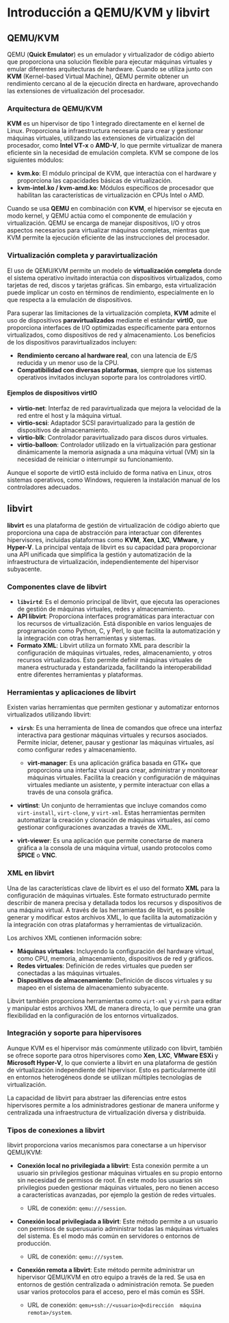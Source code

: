 # Introducción a QEMU/KVM y libvirt


## QEMU/KVM

QEMU (**Quick Emulator**) es un emulador y virtualizador de código abierto que proporciona una solución flexible para ejecutar máquinas virtuales y emular diferentes arquitecturas de hardware. Cuando se utiliza junto con **KVM** (Kernel-based Virtual Machine), QEMU permite obtener un rendimiento cercano al de la ejecución directa en hardware, aprovechando las extensiones de virtualización del procesador.

### Arquitectura de QEMU/KVM

**KVM** es un hipervisor de tipo 1 integrado directamente en el kernel de Linux. Proporciona la infraestructura necesaria para crear y gestionar máquinas virtuales, utilizando las extensiones de virtualización del procesador, como **Intel VT-x** o **AMD-V**, lo que permite virtualizar de manera eficiente sin la necesidad de emulación completa. KVM se compone de los siguientes módulos:

* **kvm.ko**: El módulo principal de KVM, que interactúa con el hardware y proporciona las capacidades básicas de virtualización.
* **kvm-intel.ko / kvm-amd.ko**: Módulos específicos de procesador que habilitan las características de virtualización en CPUs Intel o AMD.

Cuando se usa **QEMU** en combinación con **KVM**, el hipervisor se ejecuta en modo kernel, y QEMU actúa como el componente de emulación y virtualización. QEMU se encarga de manejar dispositivos, I/O y otros aspectos necesarios para virtualizar máquinas completas, mientras que KVM permite la ejecución eficiente de las instrucciones del procesador.

### Virtualización completa y paravirtualización

El uso de QEMU/KVM permite un modelo de **virtualización completa** donde el sistema operativo invitado interactúa con dispositivos virtualizados, como tarjetas de red, discos y tarjetas gráficas. Sin embargo, esta virtualización puede implicar un costo en términos de rendimiento, especialmente en lo que respecta a la emulación de dispositivos.

Para superar las limitaciones de la virtualización completa, **KVM** admite el uso de dispositivos **paravirtualizados** mediante el estándar **virtIO**, que proporciona interfaces de I/O optimizadas específicamente para entornos virtualizados, como dispositivos de red y almacenamiento. Los beneficios de los dispositivos paravirtualizados incluyen:

* **Rendimiento cercano al hardware real**, con una latencia de E/S reducida y un menor uso de la CPU.
* **Compatibilidad con diversas plataformas**, siempre que los sistemas operativos invitados incluyan soporte para los controladores virtIO.

#### Ejemplos de dispositivos virtIO

* **virtio-net**: Interfaz de red paravirtualizada que mejora la velocidad de la red entre el host y la máquina virtual.
* **virtio-scsi**: Adaptador SCSI paravirtualizado para la gestión de dispositivos de almacenamiento.
* **virtio-blk**: Controlador paravirtualizado para discos duros virtuales.
* **virtio-balloon**: Controlador utilizado en la virtualización para gestionar dinámicamente la memoria asignada a una máquina virtual (VM) sin la necesidad de reiniciar o interrumpir su funcionamiento.

Aunque el soporte de virtIO está incluido de forma nativa en Linux, otros sistemas operativos, como Windows, requieren la instalación manual de los controladores adecuados.

## libvirt

**libvirt** es una plataforma de gestión de virtualización de código abierto que proporciona una capa de abstracción para interactuar con diferentes hipervisores, incluidas plataformas como **KVM**, **Xen**, **LXC**, **VMware**, y **Hyper-V**. La principal ventaja de libvirt es su capacidad para proporcionar una API unificada que simplifica la gestión y automatización de la infraestructura de virtualización, independientemente del hipervisor subyacente.

### Componentes clave de libvirt

* **`libvirtd`**: Es el demonio principal de libvirt, que ejecuta las operaciones de gestión de máquinas virtuales, redes y almacenamiento.
* **API libvirt**: Proporciona interfaces programáticas para interactuar con los recursos de virtualización. Está disponible en varios lenguajes de programación como Python, C, y Perl, lo que facilita la automatización y la integración con otras herramientas y sistemas.
* **Formato XML**: Libvirt utiliza un formato XML para describir la configuración de máquinas virtuales, redes, almacenamiento, y otros recursos virtualizados. Esto permite definir máquinas virtuales de manera estructurada y estandarizada, facilitando la interoperabilidad entre diferentes herramientas y plataformas.

### Herramientas y aplicaciones de libvirt

Existen varias herramientas que permiten gestionar y automatizar entornos virtualizados utilizando libvirt:

* **`virsh`**: Es una herramienta de línea de comandos que ofrece una interfaz interactiva para gestionar máquinas virtuales y recursos asociados. Permite iniciar, detener, pausar y gestionar las máquinas virtuales, así como configurar redes y almacenamiento.
  
  * **virt-manager**: Es una aplicación gráfica basada en GTK+ que proporciona una interfaz visual para crear, administrar y monitorear máquinas virtuales. Facilita la creación y configuración de máquinas virtuales mediante un asistente, y permite interactuar con ellas a través de una consola gráfica.

* **virtinst**: Un conjunto de herramientas que incluye comandos como `virt-install`, `virt-clone`, y `virt-xml`. Estas herramientas permiten automatizar la creación y clonación de máquinas virtuales, así como gestionar configuraciones avanzadas a través de XML.

* **virt-viewer**: Es una aplicación que permite conectarse de manera gráfica a la consola de una máquina virtual, usando protocolos como **SPICE** o **VNC**.

### XML en libvirt

Una de las características clave de libvirt es el uso del formato **XML** para la configuración de máquinas virtuales. Este formato estructurado permite describir de manera precisa y detallada todos los recursos y dispositivos de una máquina virtual. A través de las herramientas de libvirt, es posible generar y modificar estos archivos XML, lo que facilita la automatización y la integración con otras plataformas y herramientas de virtualización.

Los archivos XML contienen información sobre:

* **Máquinas virtuales**: Incluyendo la configuración del hardware virtual, como CPU, memoria, almacenamiento, dispositivos de red y gráficos.
* **Redes virtuales**: Definición de redes virtuales que pueden ser conectadas a las máquinas virtuales.
* **Dispositivos de almacenamiento**: Definición de discos virtuales y su mapeo en el sistema de almacenamiento subyacente.

Libvirt también proporciona herramientas como `virt-xml` y `virsh` para editar y manipular estos archivos XML de manera directa, lo que permite una gran flexibilidad en la configuración de los entornos virtualizados.

### Integración y soporte para hipervisores

Aunque KVM es el hipervisor más comúnmente utilizado con libvirt, también se ofrece soporte para otros hipervisores como **Xen**, **LXC**, **VMware ESXi** y **Microsoft Hyper-V**, lo que convierte a libvirt en una plataforma de gestión de virtualización independiente del hipervisor. Esto es particularmente útil en entornos heterogéneos donde se utilizan múltiples tecnologías de virtualización.

La capacidad de libvirt para abstraer las diferencias entre estos hipervisores permite a los administradores gestionar de manera uniforme y centralizada una infraestructura de virtualización diversa y distribuida.

### Tipos de conexiones a libvirt

libvirt proporciona varios mecanismos para conectarse a un hipervisor QEMU/KVM:

* **Conexión local no privilegiada a libvirt**: Esta conexión permite a un usuario sin privilegios gestionar máquinas virtuales en su propio entorno sin necesidad de permisos de root. En este modo los usuarios sin privilegios pueden gestionar máquinas virtuales, pero no tienen acceso a características avanzadas, por ejemplo la gestión de redes virtuales.

    * URL de conexión: `qemu:///session`.

* **Conexión local privilegiada a libvirt**: Este método permite a un usuario con permisos de superusuario administrar todas las máquinas virtuales del sistema. Es el modo más común en servidores o entornos de producción.

    * URL de conexión: `qemu:///system`.

* **Conexión remota a libvirt**: Este método permite administrar un hipervisor QEMU/KVM en otro equipo a través de la red. Se usa en entornos de gestión centralizada o administración remota. Se pueden usar varios protocolos para el acceso, pero el más común es SSH.

    * URL de conexión: `qemu+ssh://<usuario>@<dirección  máquina remota>/system`.